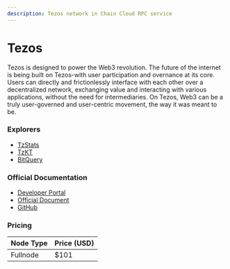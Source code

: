 ```yaml
---
description: Tezos network in Chain Cloud RPC service
---
```


# Tezos

Tezos is designed to power the Web3 revolution. The future of the internet is being built on Tezos-with user participation and overnance at its core. Users can directly and frictionlessly interface with each other over a decentralized network, exchanging value and interacting with various applications, without the need for intermediaries. On Tezos, Web3 can be a truly user-governed and user-centric movement, the way it was meant to be.

### Explorers

* [TzStats](https://tzstats.com)
* [TzKT](https://tzkt.io)
* [BitQuery](https://explorer.bitquery.io/tezos)

### Official Documentation

* [Developer Portal](https://tezos.com/developers)
* [Official Document](https://tezos.com/learn/getting-started)
* [GitHub](https://github.com/tezos/tezos)

### Pricing

| Node Type             | Price (USD)          |
| --------------------- | ---------------------|
| Fullnode              | $101                 |

